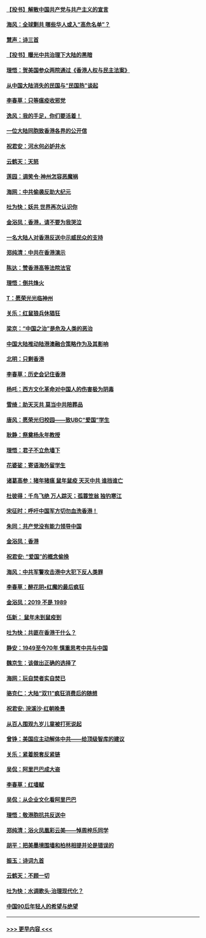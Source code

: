#### [【投书】解散中国共产党与共产主义的宣言](../pages/nsc993/n11679177.md?t=11252033) 
#### [海风：全球剿共 哪些华人或入“高危名单”？](../pages/nsc993/n11678617.md?t=11252033) 
#### [慧声：诗三首](../pages/nsc993/n11678848.md?t=11252033) 
#### [【投书】曝光中共治理下大陆的黑暗](../pages/nsc993/n11678674.md?t=11252033) 
#### [理悟：贺美国参众两院通过《香港人权与民主法案》](../pages/nsc993/n11678104.md?t=11252033) 
#### [从中国大陆消失的民国与“民国热”谈起](../pages/nsc993/n11678075.md?t=11252033) 
#### [李春草：只等瘟疫收邪党](../pages/nsc993/n11677308.md?t=11252033) 
#### [逸风：我的手足，你们要活着！](../pages/nsc993/n11676352.md?t=11252033) 
#### [一位大陆同胞致香港各界的公开信](../pages/nsc993/n11675761.md?t=11252033) 
#### [祝君安：河水何必妒井水](../pages/nsc993/n11675746.md?t=11252033) 
#### [云鹤天：天怒](../pages/nsc993/n11675718.md?t=11252033) 
#### [莲园：调笑令‧神州怎容恶魔祸](../pages/nsc993/n11675648.md?t=11252033) 
#### [海网：中共偷袭反助大纪元](../pages/nsc993/n11673515.md?t=11252033) 
#### [吐为快：妖共 世界再次认识你](../pages/nsc993/n11673506.md?t=11252033) 
#### [金浴凤：香港，请不要为我哭泣](../pages/nsc993/n11673248.md?t=11252033) 
#### [一名大陆人对香港反送中示威民众的支持](../pages/nsc993/n11672615.md?t=11252033) 
#### [郑纯清：中共在香港演示](../pages/nsc993/n11670539.md?t=11252033) 
#### [陈达：赞香港高等法院法官](../pages/nsc993/n11669542.md?t=11252033) 
#### [理悟：倒共烽火](../pages/nsc993/n11668844.md?t=11252033) 
#### [T：愿荣光光临神州](../pages/nsc993/n11668421.md?t=11252033) 
#### [关乐：红鼠狼兵休猖狂](../pages/nsc993/n11668378.md?t=11252033) 
#### [梁京：“中国之治”是危及人类的恶治](../pages/nsc993/n11668328.md?t=11252033) 
#### [中国大陆推动陆港澳融合策略作为及其影响](../pages/nsc993/n11668157.md?t=11252033) 
#### [北明：只剩香港](../pages/nsc993/n11668002.md?t=11252033) 
#### [李春草：历史会记住香港](../pages/nsc993/n11667927.md?t=11252033) 
#### [杨吒：西方文化革命对中国人的伤害极为阴毒](../pages/nsc993/n11664521.md?t=11252033) 
#### [雪绮：助天灭共 莫当中共陪葬品](../pages/nsc993/n11662650.md?t=11252033) 
#### [唐风：愿荣光归校园——致UBC“爱国”学生](../pages/nsc993/n11662194.md?t=11252033) 
#### [耿静：祭奠杨永年教授](../pages/nsc993/n11662514.md?t=11252033) 
#### [理悟：君子不立危墙下](../pages/nsc993/n11662172.md?t=11252033) 
#### [花婆娑：寄语海外留学生](../pages/nsc993/n11662121.md?t=11252033) 
#### [诸葛高参：猪年猪瘟 鼠年鼠疫 天灭中共 谁挡谁亡](../pages/nsc993/n11661980.md?t=11252033) 
#### [杜彼得：千鸟飞绝 万人踪灭；孤蓑笠翁 独钓寒江](../pages/nsc993/n11661170.md?t=11252033) 
#### [宋征时：呼吁中国军方切勿血洗香港！](../pages/nsc993/n11415318.md?t=11252033) 
#### [朱同：共产党没有能力领导中国](../pages/nsc993/n11660421.md?t=11252033) 
#### [金浴凤：香港](../pages/nsc993/n11660419.md?t=11252033) 
#### [祝君安: “爱国”的概念偷换](../pages/nsc993/n11659706.md?t=11252033) 
#### [海风：中共军警攻击港中大犯下反人类罪](../pages/nsc993/n11659632.md?t=11252033) 
#### [李春草：醉花阴•红魔的最后疯狂](../pages/nsc993/n11659287.md?t=11252033) 
#### [金浴凤：2019 不是 1989](../pages/nsc993/n11657663.md?t=11252033) 
#### [伍新： 鼠年未到鼠疫到](../pages/nsc993/n11655098.md?t=11252033) 
#### [吐为快：共匪在香港干什么？](../pages/nsc993/n11654891.md?t=11252033) 
#### [静安：1949至今70年 慎重思考中共与中国](../pages/nsc993/n11651244.md?t=11252033) 
#### [魏京生：该做出正确的选择了](../pages/nsc993/n11653084.md?t=11252033) 
#### [海网：玩自焚者实自焚已](../pages/nsc993/n11652423.md?t=11252033) 
#### [骆克仁：大陆“双11”疯狂消费后的随想](../pages/nsc993/n11652305.md?t=11252033) 
#### [祝君安: 浣溪沙·红朝晚景](../pages/nsc993/n11652258.md?t=11252033) 
#### [从百人围观九岁儿童被打死说起](../pages/nsc993/n11651030.md?t=11252033) 
#### [曾铮：美国应主动解体中共——给顶级智库的建议](../pages/nsc993/n11649888.md?t=11252033) 
#### [关乐：紧着脱套反紧链](../pages/nsc993/n11649069.md?t=11252033) 
#### [吴侃：阿里巴巴成大盗](../pages/nsc993/n11645523.md?t=11252033) 
#### [李春草：红墙赋](../pages/nsc993/n11646389.md?t=11252033) 
#### [吴侃：从企业文化看阿里巴巴](../pages/nsc993/n11645476.md?t=11252033) 
#### [理悟：敬港胞抗共反送中](../pages/nsc993/n11645466.md?t=11252033) 
#### [郑纯清：浴火凤凰彩云美——悼周梓乐同学](../pages/nsc993/n11645155.md?t=11252033) 
#### [胡平：把美墨境围墙和柏林相提并论是错误的](../pages/nsc993/n11645134.md?t=11252033) 
#### [振玉：诗词九首](../pages/nsc993/n11644081.md?t=11252033) 
#### [云鹤天：不顾一切](../pages/nsc993/n11643508.md?t=11252033) 
#### [吐为快：水调歌头·治理现代化？](../pages/nsc993/n11643485.md?t=11252033) 
#### [中国90后年轻人的希望与绝望](../pages/nsc993/n11642317.md?t=11252033) 

----
#### [ >>> 更早内容 <<< ](../indexes/nsc993-earlier.md)
